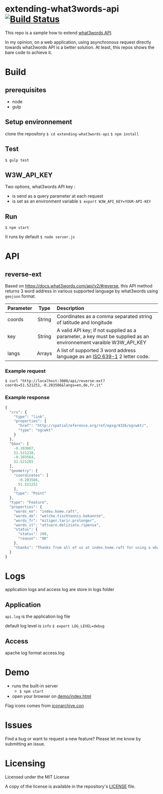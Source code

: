 # extending-what3words-api [![Build Status](https://travis-ci.org/tsamaya/extending-what3words-api.svg?branch=master)](https://travis-ci.org/tsamaya/extending-what3words-api)

This repo is a sample how to extend [what3words API](https://docs.what3words.com/api/v2).

In my opinion, on a web application, using asynchronous request directly towards what3words API is a better solution. At least, this repos shows the bare code to achieve it.

# Build

## prerequisites
- node
- gulp

## Setup environnement
clone the repository
`$ cd extending-what3words-api`
`$ npm install`

## Test
`$ gulp test`

## W3W_API_KEY
Two options, what3words API key :
- is send as a query parameter at each request
- is set as an environment variable
`$ export W3W_API_KEY=YOUR-API-KEY`

## Run
`$ npm start`

It runs by default `$ node server.js`

# API

## reverse-ext

Based on https://docs.what3words.com/api/v2/#reverse, this API method returns 3 word address in various supported language by what3words using `geojson` format.

| Parameter | Type   | Description                                              |
| :--- | :---:  | :--- |
| coords    | String | Coordinates as a comma separated string of latitude and longitude |
| key       | String | A valid API key; if not supplied as a parameter, a key must be supplied as an environnement varaible W3W_API_KEY |
| langs     | Arrays | A list of supported 3 word address language as an [ISO 639-1](https://en.wikipedia.org/wiki/List_of_ISO_639-1_codes) 2 letter code.|

### Example request
`$ curl "http://localhost:3000/api/reverse-ext?coords=51.521251,-0.203586&langs=en,de,fr,it"`

### Example response
```javascript
{
  "crs": {
    "type": "link",
    "properties": {
      "href": "http://spatialreference.org/ref/epsg/4326/ogcwkt/",
      "type": "ogcwkt"
    }
  },
  "bbox": [
    -0.203607,
    51.521238,
    -0.203564,
    51.521265
  ],
  "geometry": {
    "coordinates": [
      -0.203586,
      51.521251
    ],
    "type": "Point"
  },
  "type": "Feature",
  "properties": {
    "words_en": "index.home.raft",
    "words_de": "welche.tischtennis.bekannte",
    "words_fr": "mitiger.tarir.prolonger",
    "words_it": "attuare.deliziato.ripensa",
    "status": {
      "status": 200,
      "reason": "OK"
    },
    "thanks": "Thanks from all of us at index.home.raft for using a what3words API"
  }
}
```

# Logs
application logs and access log are store in logs folder

## Application
`api.log` is the application log file

default log level is `info`
`$ export LOG_LEVEL=debug`

## Access
apache log format
access.log

# Demo
- runs the built-in server
  - `$ npm start`
- open your browser on [demo/index.html](demo/index.html)

Flag icons comes from [iconarchive.con](http://www.iconarchive.com/show/flat-europe-flag-icons-by-custom-icon-design.html)

# Issues
Find a bug or want to request a new feature?  Please let me know by submitting an issue.

# Licensing
Licensed under the MIT License

A copy of the license is available in the repository's [LICENSE](LICENSE) file.
